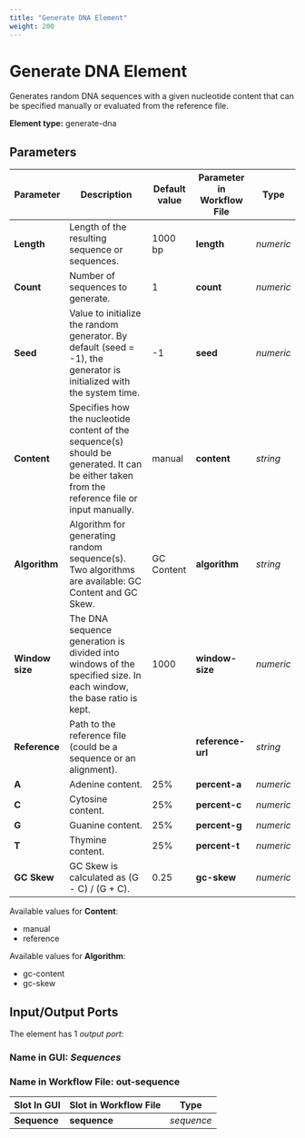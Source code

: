 ```yaml
---
title: "Generate DNA Element"
weight: 200
---
```


# Generate DNA Element

Generates random DNA sequences with a given nucleotide content that can be specified manually or evaluated from the reference file.

**Element type:** generate-dna

## Parameters

| Parameter       | Description                                                                                                                                     | Default value | Parameter in Workflow File | Type      |
|-----------------|-------------------------------------------------------------------------------------------------------------------------------------------------|---------------|----------------------------|-----------|
| **Length**      | Length of the resulting sequence or sequences.                                                                                                  | 1000 bp       | **length**                 | _numeric_ |
| **Count**       | Number of sequences to generate.                                                                                                                | 1             | **count**                  | _numeric_ |
| **Seed**        | Value to initialize the random generator. By default (seed = -1), the generator is initialized with the system time.                            | -1            | **seed**                   | _numeric_ |
| **Content**     | Specifies how the nucleotide content of the sequence(s) should be generated. It can be either taken from the reference file or input manually.  | manual        | **content**                | _string_  |
| **Algorithm**   | Algorithm for generating random sequence(s). Two algorithms are available: GC Content and GC Skew.                                              | GC Content    | **algorithm**              | _string_  |
| **Window size** | The DNA sequence generation is divided into windows of the specified size. In each window, the base ratio is kept.                               | 1000          | **window-size**            | _numeric_ |
| **Reference**   | Path to the reference file (could be a sequence or an alignment).                                                                               |               | **reference-url**          | _string_  |
| **A**           | Adenine content.                                                                                                                                | 25%           | **percent-a**              | _numeric_ |
| **C**           | Cytosine content.                                                                                                                               | 25%           | **percent-c**              | _numeric_ |
| **G**           | Guanine content.                                                                                                                                | 25%           | **percent-g**              | _numeric_ |
| **T**           | Thymine content.                                                                                                                                | 25%           | **percent-t**              | _numeric_ |
| **GC Skew**     | GC Skew is calculated as (G - C) / (G + C).                                                                                                     | 0.25          | **gc-skew**                | _numeric_ |

Available values for **Content**:

* manual
* reference

Available values for **Algorithm**:

* gc-content
* gc-skew

## Input/Output Ports

The element has 1 _output port_:

### Name in GUI: _Sequences_

### Name in Workflow File: out-sequence

| Slot In GUI  | Slot in Workflow File | Type       |
|--------------|-----------------------|------------|
| **Sequence** | **sequence**          | _sequence_ |